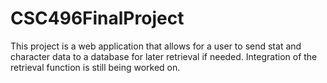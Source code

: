 # CSC496FinalProject

This project is a web application that allows for a user to send stat and character data to a database for later retrieval if needed.  Integration of the retrieval function is still being worked on.
